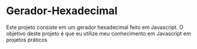# Gerador-Hexadecimal
Este projeto consiste em um gerador hexadecimal feito em Javascript. O objetivo deste projeto é que eu utilize meu conhecimento em Javascript em projetos práticos
